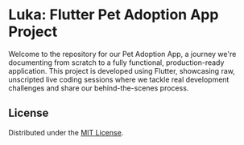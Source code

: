 # Luka: Flutter Pet Adoption App Project

Welcome to the repository for our Pet Adoption App, a journey we're documenting from scratch to a fully functional, production-ready application. This project is developed using Flutter, showcasing raw, unscripted live coding sessions where we tackle real development challenges and share our behind-the-scenes process.

## License

Distributed under the [MIT License](LICENSE).
